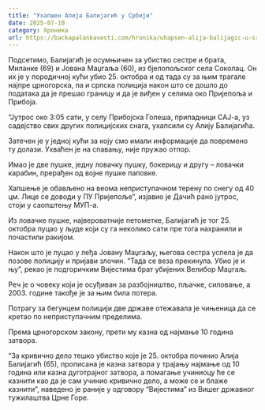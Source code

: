 ```yaml
---
title: "Ухапшен Алија Балијагић у Србији"
date: 2025-07-10
category: Хроника
url: https://backapalankavesti.com/hronika/uhapsen-alija-balijagic-u-srbiji/
---
```


Подсетимо, Балијагић је осумњичен за убиство сестре и брата, Миланке (69) и Јована Маџгаља (60), из бјелопољског села Соколац. Он их је у породичној кући убио 25. октобра и од тада су за њим трагале најпре црногорска, па и српска полиција након што се дошло до података да је прешао границу и да је виђен у селима око Пријепоља и Прибоја.

“Јутрос око 3:05 сати, у селу Прибојска Голеша, припадници САЈ-а, уз садејство свих других полицијских снага, ухапсили су Алију Балијагића.

Затечен је у једној кући за коју смо имали информације да повремено ту долази. Ухваћен је на спавању, није пружао отпор.

Имао је две пушке, једну ловачку пушку, бокерицу и другу – ловачки карабин, прерађен од војне пушке паповке.

Хапшење је обављено на веома неприступачном терену по снегу од 40 цм. Лице се доводи у ПУ Пријепоље”, изјавио је Дачић рано јутрос, стоји у саопштењу МУП-а.

Из ловачке пушке, највероватније петометке, Балијагић је тог 25. октобра пуцао у људе који су га неколико сати пре тога нахранили и почастили ракијом.

Након што је пуцао у леђа Јовану Маџгаљу, његова сестра успела је да позове полицију и пријави злочин. “Тада се веза прекинула. Убио је и њу”, рекао је подгоричким Вијестима брат убијених Велибор Маџгаљ.

Реч је о човеку који је осуђиван за разбојништво, пљачке, силовање, а 2003. године такође је за њим била потера.

Потрагу за бегунцем полицији две државе отежавала је чињеница да се кретао по неприступачним пределима.

Према црногорском закону, прети му казна од најмање 10 година затвора.

“За кривично дело тешко убиство које је 25. октобра починио Алија Балијагић (65), прописана је казна затвора у трајању најмање од 10 година или казна дуготрајног затвора, а помагање учиниоцу ће се казнити као да је сам учинио кривично дело, а може се и блаже казнити”, наведено је раније у одговору “Вијестима” из Вишег државног тужилаштва Црне Горе.
